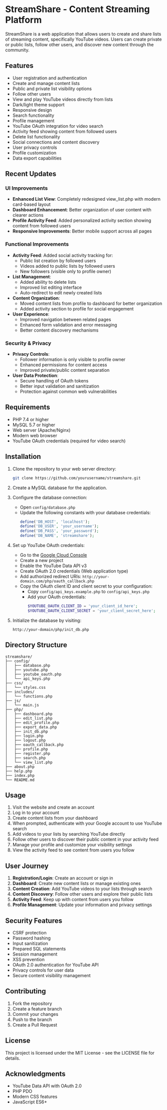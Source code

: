 # StreamShare - Content Streaming Platform

StreamShare is a web application that allows users to create and share lists of streaming content, specifically YouTube videos. Users can create private or public lists, follow other users, and discover new content through the community.

## Features

- User registration and authentication
- Create and manage content lists
- Public and private list visibility options
- Follow other users
- View and play YouTube videos directly from lists
- Dark/light theme support
- Responsive design
- Search functionality
- Profile management
- YouTube OAuth integration for video search
- Activity feed showing content from followed users
- Delete list functionality
- Social connections and content discovery
- User privacy controls
- Profile customization
- Data export capabilities

## Recent Updates

### UI Improvements
- **Enhanced List View**: Completely redesigned view_list.php with modern card-based layout
- **Dashboard Enhancement**: Better organization of user content with clearer actions
- **Profile Activity Feed**: Added personalized activity section showing content from followed users
- **Responsive Improvements**: Better mobile support across all pages

### Functional Improvements
- **Activity Feed**: Added social activity tracking for:
  - Public list creation by followed users
  - Videos added to public lists by followed users
  - New followers (visible only to profile owner)
- **List Management**:
  - Added ability to delete lists
  - Improved list editing interface
  - Auto-redirect to edit newly created lists
- **Content Organization**:
  - Moved content lists from profile to dashboard for better organization
  - Added activity section to profile for social engagement
- **User Experience**:
  - Improved navigation between related pages
  - Enhanced form validation and error messaging
  - Better content discovery mechanisms

### Security & Privacy
- **Privacy Controls**:
  - Follower information is only visible to profile owner
  - Enhanced permissions for content access
  - Improved private/public content separation
- **User Data Protection**:
  - Secure handling of OAuth tokens
  - Better input validation and sanitization
  - Protection against common web vulnerabilities

## Requirements

- PHP 7.4 or higher
- MySQL 5.7 or higher
- Web server (Apache/Nginx)
- Modern web browser
- YouTube OAuth credentials (required for video search)

## Installation

1. Clone the repository to your web server directory:
   ```bash
   git clone https://github.com/yourusername/streamshare.git
   ```

2. Create a MySQL database for the application.

3. Configure the database connection:
   - Open `config/database.php`
   - Update the following constants with your database credentials:
     ```php
     define('DB_HOST', 'localhost');
     define('DB_USER', 'your_username');
     define('DB_PASS', 'your_password');
     define('DB_NAME', 'streamshare');
     ```

4. Set up YouTube OAuth credentials:
   - Go to the [Google Cloud Console](https://console.cloud.google.com/)
   - Create a new project
   - Enable the YouTube Data API v3
   - Create OAuth 2.0 credentials (Web application type)
   - Add authorized redirect URIs: `http://your-domain.com/php/oauth_callback.php`
   - Copy the OAuth client ID and client secret to your configuration:
     - Copy `config/api_keys.example.php` to `config/api_keys.php`
     - Add your OAuth credentials:
       ```php
       $YOUTUBE_OAUTH_CLIENT_ID = 'your_client_id_here';
       $YOUTUBE_OAUTH_CLIENT_SECRET = 'your_client_secret_here';
       ```

5. Initialize the database by visiting:
   ```
   http://your-domain/php/init_db.php
   ```

## Directory Structure

```
streamshare/
├── config/
│   ├── database.php
│   ├── youtube.php
│   ├── youtube_oauth.php
│   └── api_keys.php
├── css/
│   └── styles.css
├── includes/
│   └── functions.php
├── js/
│   └── main.js
├── php/
│   ├── dashboard.php
│   ├── edit_list.php
│   ├── edit_profile.php
│   ├── export_data.php
│   ├── init_db.php
│   ├── login.php
│   ├── logout.php
│   ├── oauth_callback.php
│   ├── profile.php
│   ├── register.php
│   ├── search.php
│   └── view_list.php
├── about.php
├── help.php
├── index.php
└── README.md
```

## Usage

1. Visit the website and create an account
2. Log in to your account
3. Create content lists from your dashboard
4. When prompted, authenticate with your Google account to use YouTube search
5. Add videos to your lists by searching YouTube directly
6. Follow other users to discover their public content in your activity feed
7. Manage your profile and customize your visibility settings
8. View the activity feed to see content from users you follow

## User Journey

1. **Registration/Login**: Create an account or sign in
2. **Dashboard**: Create new content lists or manage existing ones
3. **Content Creation**: Add YouTube videos to your lists through search
4. **Content Discovery**: Follow other users and explore their public lists
5. **Activity Feed**: Keep up with content from users you follow
6. **Profile Management**: Update your information and privacy settings

## Security Features

- CSRF protection
- Password hashing
- Input sanitization
- Prepared SQL statements
- Session management
- XSS prevention
- OAuth 2.0 authentication for YouTube API
- Privacy controls for user data
- Secure content visibility management

## Contributing

1. Fork the repository
2. Create a feature branch
3. Commit your changes
4. Push to the branch
5. Create a Pull Request

## License

This project is licensed under the MIT License - see the LICENSE file for details.

## Acknowledgments

- YouTube Data API with OAuth 2.0
- PHP PDO
- Modern CSS features
- JavaScript ES6+